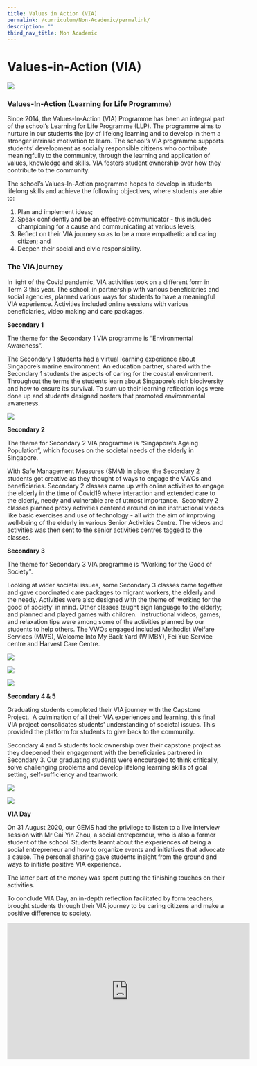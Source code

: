 ```yaml
---
title: Values in Action (VIA)
permalink: /curriculum/Non-Academic/permalink/
description: ""
third_nav_title: Non Academic
---
```

# **Values-in-Action (VIA)**

![](/images/Values-in-Action-scaled.jpg)

### Values-In-Action (Learning for Life Programme)

Since 2014, the Values-In-Action (VIA) Programme has been an integral part of the school’s Learning for Life Programme (LLP). The programme aims to nurture in our students the joy of lifelong learning and to develop in them a stronger intrinsic motivation to learn. The school’s VIA programme supports students’ development as socially responsible citizens who contribute meaningfully to the community, through the learning and application of values, knowledge and skills. VIA fosters student ownership over how they contribute to the community.

The school’s Values-In-Action programme hopes to develop in students lifelong skills and achieve the following objectives, where students are able to:

1.  Plan and implement ideas;
2.  Speak confidently and be an effective communicator - this includes championing for a cause and communicating at various levels;
3.  Reflect on their VIA journey so as to be a more empathetic and caring citizen; and
4.  Deepen their social and civic responsibility.

### The VIA journey

In light of the Covid pandemic, VIA activities took on a different form in Term 3 this year. The school, in partnership with various beneficiaries and social agencies, planned various ways for students to have a meaningful VIA experience. Activities included online sessions with various beneficiaries, video making and care packages.

**Secondary 1**

The theme for the Secondary 1 VIA programme is “Environmental Awareness”.

The Secondary 1 students had a virtual learning experience about Singapore’s marine environment. An education partner, shared with the Secondary 1 students the aspects of caring for the coastal environment. Throughout the terms the students learn about Singapore’s rich biodiversity and how to ensure its survival. To sum up their learning reflection logs were done up and students designed posters that promoted environmental awareness.

![](/images/Sec-1_Young-Nautilus_Environmental-Efforts-2-768x1024.jpg)

**Secondary 2**

The theme for Secondary 2 VIA programme is “Singapore’s Ageing Population”, which focuses on the societal needs of the elderly in Singapore.

With Safe Management Measures (SMM) in place, the Secondary 2 students got creative as they thought of ways to engage the VWOs and beneficiaries. Secondary 2 classes came up with online activities to engage the elderly in the time of Covid19 where interaction and extended care to the elderly, needy and vulnerable are of utmost importance.  Secondary 2 classes planned proxy activities centered around online instructional videos like basic exercises and use of technology - all with the aim of improving well-being of the elderly in various Senior Activities Centre. The videos and activities was then sent to the senior activities centres tagged to the classes.

**Secondary 3**

The theme for Secondary 3 VIA programme is “Working for the Good of Society".

Looking at wider societal issues, some Secondary 3 classes came together and gave coordinated care packages to migrant workers, the elderly and the needy. Activities were also designed with the theme of ‘working for the good of society’ in mind. Other classes taught sign language to the elderly; and planned and played games with children.  Instructional videos, games, and relaxation tips were among some of the activities planned by our students to help others. The VWOs engaged included Methodist Welfare Services (MWS), Welcome Into My Back Yard (WIMBY), Fei Yue Service centre and Harvest Care Centre.

![](/images/Sec-3_Making-Appreciation-Notes-for-Migrant-Workers-1024x768.jpeg)

![](/images/Sec-3_Packing-appreciation-packages-for-migrant-workers-1024x574.jpg)

![](/images/Sec-3_Virtual-Intergenerational-Programme_Teaching-Elderly-Sign-Language-768x1024.jpg)

**Secondary 4 & 5**

Graduating students completed their VIA journey with the Capstone Project.  A culmination of all their VIA experiences and learning, this final VIA project consolidates students’ understanding of societal issues. This provided the platform for students to give back to the community.

Secondary 4 and 5 students took ownership over their capstone project as they deepened their engagement with the beneficiaries partnered in Secondary 3. Our graduating students were encouraged to think critically, solve challenging problems and develop lifelong learning skills of goal setting, self-sufficiency and teamwork.

![](/images/Sec-4_Capstone-Project_Harvest-Care-Centre_Young-Children-1024x768.jpg)

![](/images/Youtube-Live-Session-with-Cai-Yin-Zhou_Geylang-Adventures-1024x679.jpg)

**VIA Day**

On 31 August 2020, our GEMS had the privilege to listen to a live interview session with Mr Cai Yin Zhou, a social entreperneur, who is also a former student of the school. Students learnt about the experiences of being a social entrepreneur and how to organize events and initiatives that advocate a cause. The personal sharing gave students insight from the ground and ways to initiate positive VIA experience.

The latter part of the money was spent putting the finishing touches on their activities.

To conclude VIA Day, an in-depth reflection facilitated by form teachers, brought students through their VIA journey to be caring citizens and make a positive difference to society.

<iframe width="560" height="315" src="https://www.youtube.com/embed/Hm-_8zvo60c" title="YouTube video player" frameborder="0" allow="accelerometer; autoplay; clipboard-write; encrypted-media; gyroscope; picture-in-picture" allowfullscreen></iframe>